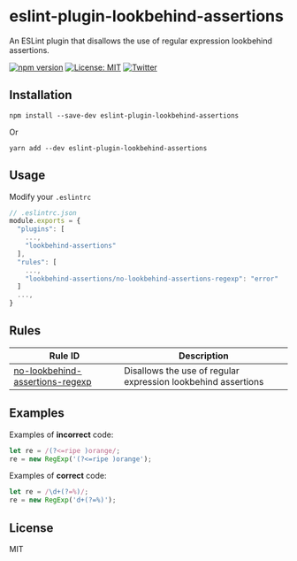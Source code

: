 # eslint-plugin-lookbehind-assertions

An ESLint plugin that disallows the use of regular expression lookbehind assertions.

[![npm version](https://img.shields.io/npm/v/eslint-plugin-lookbehind-assertions.svg)](https://www.npmjs.com/package/eslint-plugin-lookbehind-assertions)
[![License: MIT](https://img.shields.io/badge/License-MIT-yellow.svg)](https://opensource.org/licenses/MIT)
[![Twitter](https://img.shields.io/twitter/follow/takuya_nakayasu?style=social)](https://twitter.com/takuya_nakayasu)

## Installation

```
npm install --save-dev eslint-plugin-lookbehind-assertions
```

Or

```
yarn add --dev eslint-plugin-lookbehind-assertions
```

## Usage

Modify your `.eslintrc`

```js
// .eslintrc.json
module.exports = {
  "plugins": [
    ...,
    "lookbehind-assertions"
  ],
  "rules": [
    ...,
    "lookbehind-assertions/no-lookbehind-assertions-regexp": "error"
  ]
  ...,
}
```

## Rules

| Rule ID                                                                            | Description                                                   |
| ---------------------------------------------------------------------------------- | ------------------------------------------------------------- |
| [no-lookbehind-assertions-regexp](./docs/rules/no-lookbehind-assertions-regexp.md) | Disallows the use of regular expression lookbehind assertions |

## Examples

Examples of **incorrect** code:

```ts
let re = /(?<=ripe )orange/;
re = new RegExp('(?<=ripe )orange');
```

Examples of **correct** code:

```ts
let re = /\d+(?=%)/;
re = new RegExp('d+(?=%)');
```

## License

MIT
